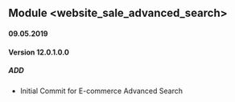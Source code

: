 ## Module <website_sale_advanced_search>

#### 09.05.2019
#### Version 12.0.1.0.0
##### ADD

- Initial Commit for E-commerce Advanced Search


